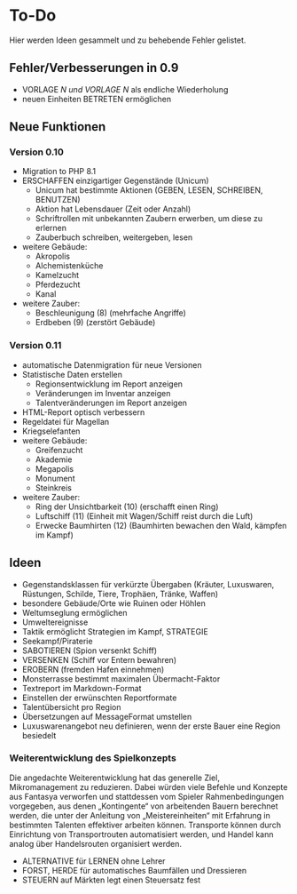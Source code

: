 # To-Do

Hier werden Ideen gesammelt und zu behebende Fehler gelistet.

## Fehler/Verbesserungen in 0.9

- VORLAGE *N und VORLAGE N* als endliche Wiederholung
- neuen Einheiten BETRETEN ermöglichen

## Neue Funktionen

### Version 0.10

- Migration to PHP 8.1
- ERSCHAFFEN einzigartiger Gegenstände (Unicum)
  - Unicum hat bestimmte Aktionen (GEBEN, LESEN, SCHREIBEN, BENUTZEN)
  - Aktion hat Lebensdauer (Zeit oder Anzahl)
  - Schriftrollen mit unbekannten Zaubern erwerben, um diese zu erlernen
  - Zauberbuch schreiben, weitergeben, lesen
- weitere Gebäude:
  - Akropolis
  - Alchemistenküche
  - Kamelzucht
  - Pferdezucht
  - Kanal
- weitere Zauber:
  - Beschleunigung (8) (mehrfache Angriffe)
  - Erdbeben (9) (zerstört Gebäude)

### Version 0.11

- automatische Datenmigration für neue Versionen
- Statistische Daten erstellen
  - Regionsentwicklung im Report anzeigen
  - Veränderungen im Inventar anzeigen
  - Talentveränderungen im Report anzeigen
- HTML-Report optisch verbessern
- Regeldatei für Magellan
- Kriegselefanten
- weitere Gebäude:
  - Greifenzucht
  - Akademie
  - Megapolis
  - Monument
  - Steinkreis
- weitere Zauber:
  - Ring der Unsichtbarkeit (10) (erschafft einen Ring)
  - Luftschiff (11) (Einheit mit Wagen/Schiff reist durch die Luft)
  - Erwecke Baumhirten (12) (Baumhirten bewachen den Wald, kämpfen im Kampf)

## Ideen

- Gegenstandsklassen für verkürzte Übergaben (Kräuter, Luxuswaren, Rüstungen, Schilde, Tiere, Trophäen, Tränke, Waffen)
- besondere Gebäude/Orte wie Ruinen oder Höhlen
- Weltumseglung ermöglichen
- Umweltereignisse
- Taktik ermöglicht Strategien im Kampf, STRATEGIE
- Seekampf/Piraterie
- SABOTIEREN (Spion versenkt Schiff)
- VERSENKEN (Schiff vor Entern bewahren)
- EROBERN (fremden Hafen einnehmen)
- Monsterrasse bestimmt maximalen Übermacht-Faktor
- Textreport im Markdown-Format
- Einstellen der erwünschten Reportformate
- Talentübersicht pro Region
- Übersetzungen auf MessageFormat umstellen
- Luxuswarenangebot neu definieren, wenn der erste Bauer eine Region besiedelt

### Weiterentwicklung des Spielkonzepts

Die angedachte Weiterentwicklung hat das generelle Ziel, Mikromanagement zu
reduzieren. Dabei würden viele Befehle und Konzepte aus Fantasya verworfen und
stattdessen vom Spieler Rahmenbedingungen vorgegeben, aus denen „Kontingente“
von arbeitenden Bauern berechnet werden, die unter der Anleitung von
„Meistereinheiten“ mit Erfahrung in bestimmten Talenten effektiver arbeiten
können. Transporte können durch Einrichtung von Transportrouten automatisiert
werden, und Handel kann analog über Handelsrouten organisiert werden.

- ALTERNATIVE für LERNEN ohne Lehrer
- FORST, HERDE für automatisches Baumfällen und Dressieren
- STEUERN auf Märkten legt einen Steuersatz fest
